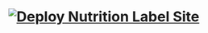 # [![Deploy Nutrition Label Site](https://github.com/nuoxoxo/sneak/actions/workflows/astro.yml/badge.svg)](https://github.com/nuoxoxo/sneak/actions/workflows/astro.yml)
